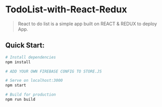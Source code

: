 # TodoList-with-React-Redux
> React to do list is a simple app built on REACT & REDUX to deploy App.

## Quick Start:

```bash
# Install dependencies
npm install

# ADD YOUR OWN FIREBASE CONFIG TO STORE.JS

# Serve on localhost:3000
npm start

# Build for production
npm run build
```
